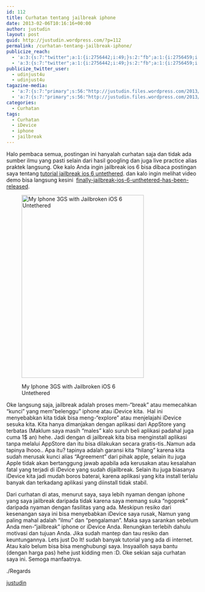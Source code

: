 ```yaml
---
id: 112
title: Curhatan tentang jailbreak iphone
date: 2013-02-06T10:16:16+00:00
author: justudin
layout: post
guid: http://justudin.wordpress.com/?p=112
permalink: /curhatan-tentang-jailbreak-iphone/
publicize_reach:
  - 'a:3:{s:7:"twitter";a:1:{i:2756442;i:49;}s:2:"fb";a:1:{i:2756459;i:361;}s:2:"wp";a:1:{i:0;i:5;}}'
  - 'a:3:{s:7:"twitter";a:1:{i:2756442;i:49;}s:2:"fb";a:1:{i:2756459;i:361;}s:2:"wp";a:1:{i:0;i:5;}}'
publicize_twitter_user:
  - udinjust4u
  - udinjust4u
tagazine-media:
  - 'a:7:{s:7:"primary";s:56:"http://justudin.files.wordpress.com/2013/02/img_0062.png";s:6:"images";a:1:{s:56:"http://justudin.files.wordpress.com/2013/02/img_0062.png";a:6:{s:8:"file_url";s:56:"http://justudin.files.wordpress.com/2013/02/img_0062.png";s:5:"width";i:320;s:6:"height";i:480;s:4:"type";s:5:"image";s:4:"area";i:153600;s:9:"file_path";b:0;}}s:6:"videos";a:0:{}s:11:"image_count";i:1;s:6:"author";s:8:"31399586";s:7:"blog_id";s:8:"32019069";s:9:"mod_stamp";s:19:"2013-02-06 10:17:04";}'
  - 'a:7:{s:7:"primary";s:56:"http://justudin.files.wordpress.com/2013/02/img_0062.png";s:6:"images";a:1:{s:56:"http://justudin.files.wordpress.com/2013/02/img_0062.png";a:6:{s:8:"file_url";s:56:"http://justudin.files.wordpress.com/2013/02/img_0062.png";s:5:"width";i:320;s:6:"height";i:480;s:4:"type";s:5:"image";s:4:"area";i:153600;s:9:"file_path";b:0;}}s:6:"videos";a:0:{}s:11:"image_count";i:1;s:6:"author";s:8:"31399586";s:7:"blog_id";s:8:"32019069";s:9:"mod_stamp";s:19:"2013-02-06 10:17:04";}'
categories:
  - Curhatan
tags:
  - Curhatan
  - iDevice
  - iphone
  - jailbreak
---
```

Halo pembaca semua, postingan ini hanyalah curhatan saja dan tidak ada sumber ilmu yang pasti selain dari hasil googling dan juga live practice alias praktek langsung. Oke kalo Anda ingin jailbreak ios 6 bisa dibaca postingan saya tentang <a href="http://justudin.wordpress.com/2013/02/06/full-tutorial-jailbreak-ios-6-untethered-with-picture-tested-on-my-iphone-3gs/" target="_blank">tutorial jailbreak ios 6 untethered</a>. dan kalo ingin melihat video demo bisa langsung kesini  <a href="http://justudin.wordpress.com/2013/02/05/finally-jailbreak-ios-6-unthetered-has-been-released/" target="_blank">finally-jailbreak-ios-6-unthetered-has-been-released</a>.

<!--more--><figure id="attachment_107" style="width: 320px" class="wp-caption aligncenter">

[<img class="size-full wp-image-107" alt="My Iphone 3GS with Jailbroken iOS 6 Untethered" src="http://test.justudin.com/wp-content/uploads/2013/02/img_0062.png" width="320" height="480" srcset="http://test.justudin.com/wp-content/uploads/2013/02/img_0062-200x300.png 200w, http://test.justudin.com/wp-content/uploads/2013/02/img_0062.png 320w" sizes="(max-width: 320px) 100vw, 320px" />](http://test.justudin.com/wp-content/uploads/2013/02/img_0062.png)<figcaption class="wp-caption-text">My Iphone 3GS with Jailbroken iOS 6 Untethered</figcaption></figure> 

Oke langsung saja, jailbreak adalah proses mem-&#8220;break&#8221; atau memecahkan &#8220;kunci&#8221; yang mem&#8221;belenggu&#8221; iphone atau iDevice kita.  Hal ini menyebabkan kita tidak bisa meng-&#8220;explore&#8221; atau menjelajahi iDevice sesuka kita. Kita hanya dimanjakan dengan aplikasi dari AppStore yang terbatas (Maklum saya masih &#8220;males&#8221; kalo suruh beli aplikasi padahal juga cuma 1$ an) hehe. Jadi dengan di jailbreak kita bisa menginstall aplikasi tanpa melalui AppStore dan itu bisa dilakukan secara gratis-tis..Namun ada tapinya lhooo.. Apa itu? tapinya adalah garansi kita &#8220;hilang&#8221; karena kita sudah merusak kunci alias &#8220;Agreement&#8221; dari pihak apple, selain itu juga Apple tidak akan bertanggung jawab apabila ada kerusakan atau kesalahan fatal yang terjadi di iDevice yang sudah dijailbreak. Selain itu juga biasanya iDevice kita jadi mudah boros baterai, karena aplikasi yang kita install terlalu banyak dan terkadang aplikasi yang diinstall tidak stabil.

Dari curhatan di atas, menurut saya, saya lebih nyaman dengan iphone yang saya jailbreak daripada tidak karena saya memang suka &#8220;ngoprek&#8221; daripada nyaman dengan fasilitas yang ada. Meskipun resiko dari kesenangan saya ini bisa menyebabkan iDevice saya rusak, Namun yang paling mahal adalah &#8220;ilmu&#8221; dan &#8220;pengalaman&#8221;. Maka saya sarankan sebelum Anda men-&#8220;jailbreak&#8221; iphone or iDevice Anda. Renungkan terlebih dahulu motivasi dan tujuan Anda. Jika sudah mantep dan tau resiko dan keuntungannya. Lets just Do It! sudah banyak tutorial yang ada di internet. Atau kalo belum bisa bisa menghubungi saya. Insyaalloh saya bantu (dengan harga pas) hehe just kidding men :D. Oke sekian saja curhatan saya ini. Semoga manfaatnya.

./Regards

<a href="linkedin.com/in/justudin/" target="_blank">justudin</a>